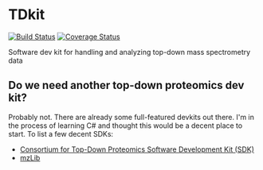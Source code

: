# TDkit

[![Build Status](https://travis-ci.org/bdrown/TDkit.svg?branch=master)](https://travis-ci.org/bdrown/TDkit)
[![Coverage Status](https://coveralls.io/repos/github/bdrown/TDkit/badge.svg?branch=master)](https://coveralls.io/github/bdrown/TDkit?branch=master)

Software dev kit for handling and analyzing top-down mass spectrometry data

## Do we need another top-down proteomics dev kit?

Probably not. There are already some full-featured devkits out there. I'm in the process of learning C# and thought this would be a decent place to start.
To list a few decent SDKs:

* [Consortium for Top-Down Proteomics Software Development Kit (SDK)](https://github.com/topdownproteomics/sdk)
* [mzLib](https://github.com/smith-chem-wisc/mzLib)

